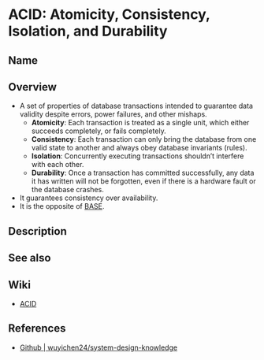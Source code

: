 # ACID: Atomicity, Consistency, Isolation, and Durability

## Name

## Overview
- A set of properties of database transactions intended to guarantee data validity despite errors, power failures, and other mishaps.
   - **Atomicity**: Each transaction is treated as a single unit, which either succeeds completely, or fails completely.
   - **Consistency**: Each transaction can only bring the database from one valid state to another and always obey database invariants (rules).
   - **Isolation**: Concurrently executing transactions shouldn’t interfere with each other.
   - **Durability**: Once a transaction has committed successfully, any data it has written will not be forgotten, even if there is a hardware fault or the database crashes.
- It guarantees consistency over availability.
- It is the opposite of [BASE](../B/BASE-Basically_Available_Soft_State_Eventually_Consistent.md).

## Description

## See also

## Wiki
- [ACID](https://en.wikipedia.org/wiki/ACID)

## References
- [Github | wuyichen24/system-design-knowledge](https://github.com/wuyichen24/system-design-knowledge/blob/master/concepts/Transaction.md#acid-consistency-over-availability)

